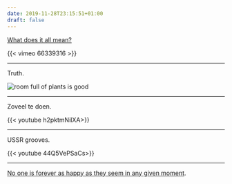 ```yaml
---
date: 2019-11-28T23:15:51+01:00
draft: false
---
```


[What does it all mean?](https://lauren-mccarthy.com/Social-Turkers)

{{< vimeo 66339316 >}}

---

Truth.

![room full of plants is good](/room-full-of-plants-is-good.jpg)

---

Zoveel te doen.

{{< youtube h2pktmNilXA>}}

---

USSR grooves.

{{< youtube 44Q5VePSaCs>}}

---

[No one is forever as happy as they seem in any given moment](https://www.thecut.com/2019/11/most-couples-will-break-up-divorce.html).

